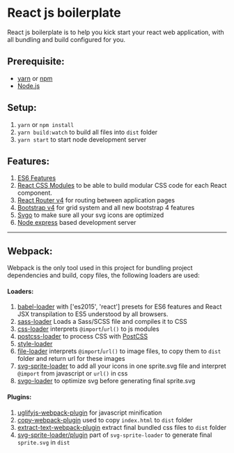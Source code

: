 # React js boilerplate
React js boilerplate is to help you kick start your react web application, with all bundling and build configured for you.

## Prerequisite:

* [yarn](https://yarnpkg.com/en/) or [npm](https://www.npmjs.com/)
* [Node.js](https://nodejs.org/en/)

## Setup:

1. `yarn` or `npm install`
2. `yarn build:watch` to build all files into `dist` folder
3. `yarn start` to start node development server

## Features: 

1. [ES6 Features](http://es6-features.org/#Constants)
2. [React CSS Modules](https://github.com/gajus/react-css-modules) to be able to build modular CSS code for each React component.
3. [React Router v4](https://github.com/ReactTraining/react-router) for routing between application pages
4. [Bootstrap v4](https://getbootstrap.com/docs/4.1/layout/overview/) for grid system and all new bootstrap 4 features
5. [Svgo](https://github.com/svg/svgo) to make sure all your svg icons are optimized
6. [Node express](https://expressjs.com/) based development server

---

## Webpack: 

Webpack is the only tool used in this project for bundling project dependencies and build, copy files, the following loaders are used:

#### Loaders:
1. [babel-loader](https://github.com/babel/babel-loader) with ['es2015', 'react'] presets for ES6 features and React JSX transpilation to ES5 understood by all browsers.
2. [sass-loader](https://github.com/webpack-contrib/sass-loader) Loads a Sass/SCSS file and compiles it to CSS
3. [css-loader](https://github.com/webpack-contrib/css-loader) interprets `@import`/`url()` to js modules
4. [postcss-loader](https://github.com/postcss/postcss-loader) to process CSS with [PostCSS](http://postcss.org/)
5. [style-loader](https://github.com/webpack-contrib/style-loader)
6. [file-loader](https://github.com/webpack-contrib/file-loader) interprets `@import`/`url()` to image files, to copy them to `dist` folder and return url for these images
7. [svg-sprite-loader](https://github.com/kisenka/svg-sprite-loader) to add all your icons in one sprite.svg file and interpret `@import` from javascript or `url()` in css
8. [svgo-loader](https://github.com/rpominov/svgo-loader) to optimize svg before generating final sprite.svg

#### Plugins:
1. [uglifyjs-webpack-plugin](https://github.com/webpack-contrib/uglifyjs-webpack-plugin) for javascript minification
2. [copy-webpack-plugin](https://github.com/webpack-contrib/copy-webpack-plugin) used to copy `index.html` to `dist` folder
3. [extract-text-webpack-plugin](https://github.com/webpack-contrib/extract-text-webpack-plugin) extract final bundled css files to `dist` folder
4. [svg-sprite-loader/plugin](https://github.com/kisenka/svg-sprite-loader) part of `svg-sprite-loader` to generate final `sprite.svg` in `dist`
